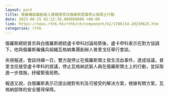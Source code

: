 ```yaml
---
layout: post
title: 俄僱傭組織創辦人據報接受白俄總統提議停止俄領土行動
date: 2023-06-25 02:22:30.000000000 +08:00
link: https://news.rthk.hk/rthk/ch/component/k2/1706154-20230625.htm
categories: rthk
---
```


俄羅斯總統普京與白俄羅斯總統盧卡申科討論局勢後，盧卡申科表示在對方協調下，他與俄羅斯僱傭兵組織瓦格納集團創辦人普里戈任舉行會談。

央視報道，會談持續一日，雙方就停止在俄羅斯領土發生流血事件，達成協議，普里戈任接受盧卡申科的提議，停止瓦格納武裝人員在俄羅斯領土上的行動，並採取進一步措施，紓緩緊張局勢。

報道又說，白俄羅斯表示已提出絕對有利及可接受的解決方案，根據有關方案，瓦格納部隊的安全獲得保障。
